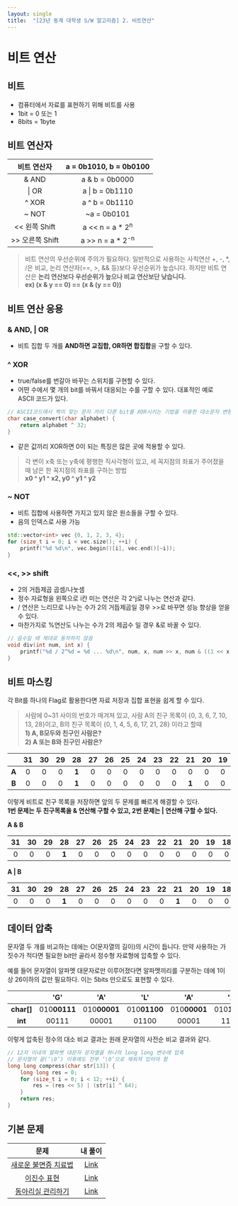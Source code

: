 ```yaml
---
layout: single
title:  "[23년 동계 대학생 S/W 알고리즘] 2. 비트연산"
---
```


비트 연산
===

비트
---

- 컴퓨터에서 자료를 표현하기 위해 비트를 사용
- 1bit = 0 또는 1
- 8bits = 1byte

비트 연산자
---

|비트 연산자|a = 0b1010, b = 0b0100|
|:--:|:--:|
|& AND|a & b = 0b0000|
|\| OR|a \| b = 0b1110|
|^ XOR|a ^ b = 0b1110|
|~ NOT|~a = 0b0101|
|<< 왼쪽 Shift|a << n = a * 2<sup>n</sup>|
|>> 오른쪽 Shift| a >> n = a * 2<sup>-n</sup>|

>비트 연산의 우선순위에 주의가 필요하다. 일반적으로 사용하는 사칙연산 +, -, *, /은 비교, 논리 연산자(==, >, && 등)보다 우선순위가 높습니다. 하지만 비트 연산은 **논리 연산보다 우선순위가 높으나 비교 연산보단 낮습니다.**   
**ex) (x & y == 0) == (x & (y == 0))**

비트 연산 응용
---

### & AND, | OR
- 비트 집합 두 개를 **AND하면 교집합, OR하면 합집합**을 구할 수 있다.

### ^ XOR
- true/false를 번갈아 바꾸는 스위치를 구현할 수 있다.
- 어떤 수에서 몇 개의 bit를 바꿔서 대응되는 수를 구할 수 있다. 대표적인 예로 ASCII 코드가 있다.
```cpp
// ASCII코드에서 짝이 맞는 문자 끼리 다른 bit를 XOR시키는 기법을 이용한 대소문자 변환 함수
char case_convert(char alphabet) {
    return alphabet ^ 32;
}
```
- 같은 값끼리 XOR하면 0이 되는 특징은 많은 곳에 적용할 수 있다.
>각 변이 x축 또는 y축에 평행한 직사각형이 있고, 세 꼭지점의 좌표가 주어졌을 때 남은 한 꼭지점의 좌표를 구하는 방법   
**x0 ^ y1 ^ x2, y0 ^ y1 ^ y2**

### ~ NOT
- 비트 집합에 사용하면 가지고 있지 않은 원소들을 구할 수 있다.
- 음의 인덱스로 사용 가능
```cpp
std::vector<int> vec {0, 1, 2, 3, 4};
for (size_t i = 0; i < vec.size(); ++i) {
    printf("%d %d\n", vec.begin()[i], vec.end()[~i]);
}
```

### <<, >> shift
- 2의 거듭제곱 곱셈/나눗셈
- 정수 자료형을 왼쪽으로 i칸 미는 연산은 각 2^j로 나누는 연산과 같다.
- / 연산은 느리므로 나누는 수가 2의 거듭제곱일 경우 >>로 바꾸면 성능 향상을 얻을 수 있다.
- 마찬가지로 %연산도 나누는 수가 2의 제곱수 일 경우 &로 바꿀 수 있다.
```cpp
// 음수일 때 제대로 동작하지 않음
void div(int num, int x) {
    printf("%d / 2^%d = %d ... %d\n", num, x, num >> x, num & ((1 << x) - 1));
}
```

비트 마스킹
---

각 Bit를 하나의 Flag로 활용한다면 자료 저장과 집합 표현을 쉽게 할 수 있다.   
>사람에 0~31 사이의 번호가 매겨져 있고, 사람 A의 친구 목록이 {0, 3, 6, 7, 10, 13, 28}이고, B의 친구 목록이 {0, 1, 4, 5, 6, 17, 21, 28} 이라고 할때   
**1) A, B모두와 친구인 사람은?**   
**2) A 또는 B와 친구인 사람은?**   

||31|30|29|28|27|26|25|24|23|22|21|20|19|18|17|16|15|14|13|12|11|10|9|8|7|6|5|4|3|2|1|0|
|:--:|:--:|:--:|:--:|:--:|:--:|:--:|:--:|:--:|:--:|:--:|:--:|:--:|:--:|:--:|:--:|:--:|:--:|:--:|:--:|:--:|:--:|:--:|:--:|:--:|:--:|:--:|:--:|:--:|:--:|:--:|:--:|:--:|
|**A**|0|0|0|**1**|0|0|0|0|0|0|0|0|0|0|0|0|0|0|**1**|0|0|**1**|0|0|**1**|**1**|0|0|**1**|0|0|**1**|
|**B**|0|0|0|**1**|0|0|0|0|0|0|**1**|0|0|0|**1**|0|0|0|0|0|0|0|0|0|0|**1**|**1**|**1**|0|0|**1**|**1**|

이렇게 비트로 친구 목록을 저장하면 앞의 두 문제를 빠르게 해결할 수 있다.   
**1번 문제는 두 친구목록을 & 연산해 구할 수 있고, 2번 문제는 | 연산해 구할 수 있다.**

**A & B**

|31|30|29|28|27|26|25|24|23|22|21|20|19|18|17|16|15|14|13|12|11|10|9|8|7|6|5|4|3|2|1|0|
|:--:|:--:|:--:|:--:|:--:|:--:|:--:|:--:|:--:|:--:|:--:|:--:|:--:|:--:|:--:|:--:|:--:|:--:|:--:|:--:|:--:|:--:|:--:|:--:|:--:|:--:|:--:|:--:|:--:|:--:|:--:|:--:|
|0|0|0|**1**|0|0|0|0|0|0|0|0|0|0|0|0|0|0|0|0|0|0|0|0|0|**1**|0|0|0|0|0|**1**|

**A \| B**

|31|30|29|28|27|26|25|24|23|22|21|20|19|18|17|16|15|14|13|12|11|10|9|8|7|6|5|4|3|2|1|0|
|:--:|:--:|:--:|:--:|:--:|:--:|:--:|:--:|:--:|:--:|:--:|:--:|:--:|:--:|:--:|:--:|:--:|:--:|:--:|:--:|:--:|:--:|:--:|:--:|:--:|:--:|:--:|:--:|:--:|:--:|:--:|:--:|
|0|0|0|**1**|0|0|0|0|0|0|**1**|0|0|0|**1**|0|0|0|**1**|0|0|**1**|0|0|**1**|**1**|**1**|**1**|**1**|0|**1**|**1**|

데이터 압축
---

문자열 두 개를 비교하는 데에는 O(문자열의 길이)의 시간이 듭니다. 만약 사용하는 가짓수가 적다면 필요한 bit만 골라서 정수형 자료형에 압축할 수 있다.

예를 들어 문자열이 알파멧 대문자로만 이루어졌다면 알파멧끼리를 구분하는 데에 1이상 26이하의 값만 필요하다. 이는 5bits 만으로도 표현할 수 있다.

||'G'|'A'|'L'|'A'|'X'|'Y'|
|:--:|:--:|:--:|:--:|:--:|:--:|:--:|
|**char[]**|010**00111**|010**00001**|010**01100**|010**00001**|010**11000**|010**11001**|
|**int**|00111|00001|01100|00001|11000|11001|

이렇게 압축된 정수의 대소 비교 결과는 원래 문자열의 사전순 비교 결과와 같다.

```cpp
// 12자 이내의 알파벳 대문자 문자열을 하나의 long long 변수에 압축
// 문자열의 끝(‘\0’) 이후에도 전부 ‘\0’으로 채워져 있어야 함
long long compress(char str[13]) {
	long long res = 0;
	for (size_t i = 0; i < 12; ++i) {
		res = (res << 5) | (str[i] ^ 64);
	}
	return res;
}
```

기본 문제
---

|문제|내 풀이|
|:--:|:--:|
|[새로운 불면증 치료법](https://swexpertacademy.com/main/code/problem/problemDetail.do?contestProbId=AV18_yw6I9MCFAZN)|[Link](https://github.com/Hyeon330/Algorithm/blob/main/SWExpertAcademy/src/samsungDX/no01/No01.java)|
|[이진수 표현](https://swexpertacademy.com/main/code/problem/problemDetail.do?contestProbId=AXRSXf_a9qsDFAXS)|[Link](https://github.com/Hyeon330/Algorithm/blob/main/SWExpertAcademy/src/samsungDX/no02/Solution.java)|
|[동아리실 관리하기](https://swexpertacademy.com/main/code/problem/problemDetail.do?contestProbId=AWBnFuhqxE8DFAWr&categoryId=AWBnFuhqxE8DFAWr&categoryType=CODE&problemTitle=%EB%8F%99%EC%95%84%EB%A6%AC%EC%8B%A4+%EA%B4%80%EB%A6%AC%ED%95%98%EA%B8%B0&orderBy=FIRST_REG_DATETIME&selectCodeLang=ALL&select-1=&pageSize=10&pageIndex=1)|[Link](https://github.com/Hyeon330/Algorithm/blob/main/SWExpertAcademy/src/samsungDX/no03/Solution.java)|